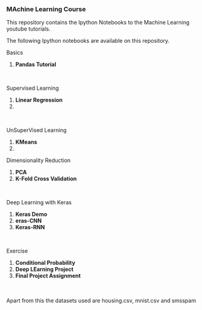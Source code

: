 <H3>MAchine Learning Course</H3>

This repository contains the Ipython Notebooks to the Machine Learning youtube tutorials. 


The following Ipython notebooks are available on this repository. 

Basics<br/>
1. **Pandas Tutorial**
<br>

Supervised Learning<br/>
1. **Linear Regression**
2. 
<br>

UnSuperVised Learning<br/>
1. **KMeans**
2. 

Dimensionality Reduction <br />
1. **PCA** 
2. **K-Fold Cross Validation**

<br>

Deep Learning with Keras <br />
1. **Keras Demo**
2. **eras-CNN** 
3. **Keras-RNN**
 
<br>

Exercise<br/>
1. **Conditional Probability**
2. **Deep LEarning Project**
3. **Final Project Assignment**

<br>
<br>
Apart from this the datasets used are housing.csv, mnist.csv and smsspam
 
